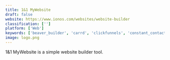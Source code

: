 ```yaml
---
title: 1&1 MyWebsite
draft: false 
website: https://www.ionos.com/websites/website-builder
classification: ['']
platform: ['Web']
keywords: ['beaver_builder', 'carrd', 'clickfunnels', 'constant_contact', 'duda', 'eager', 'microweber', 'mightycall', 'odoo_website', 'pixpa', 'wordpress', 'zoho_sites', 'openelement']
image: logo.png
---
```

1&1 MyWebsite is a simple website builder tool.